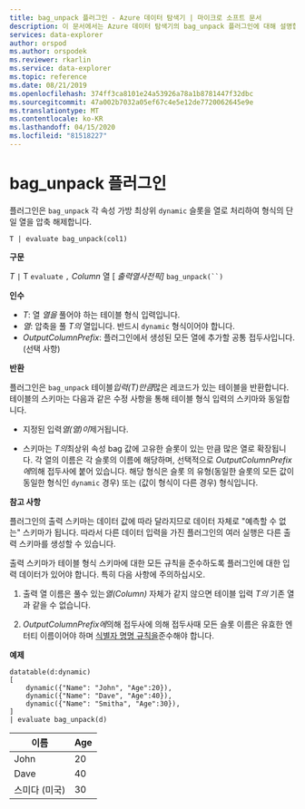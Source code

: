 ```yaml
---
title: bag_unpack 플러그인 - Azure 데이터 탐색기 | 마이크로 소프트 문서
description: 이 문서에서는 Azure 데이터 탐색기의 bag_unpack 플러그인에 대해 설명합니다.
services: data-explorer
author: orspod
ms.author: orspodek
ms.reviewer: rkarlin
ms.service: data-explorer
ms.topic: reference
ms.date: 08/21/2019
ms.openlocfilehash: 374ff3ca8101e24a53926a78a1b8781447f32dbc
ms.sourcegitcommit: 47a002b7032a05ef67c4e5e12de7720062645e9e
ms.translationtype: MT
ms.contentlocale: ko-KR
ms.lasthandoff: 04/15/2020
ms.locfileid: "81518227"
---
```

# <a name="bag_unpack-plugin"></a>bag_unpack 플러그인

플러그인은 `bag_unpack` 각 속성 가방 최상위 `dynamic` 슬롯을 열로 처리하여 형식의 단일 열을 압축 해제합니다.

    T | evaluate bag_unpack(col1)

**구문**

*T* `|` T `evaluate` `,` *Column* 열 [ *출력열사전픽]* `bag_unpack(``)`

**인수**

* *T*: 열 *열을* 풀어야 하는 테이블 형식 입력입니다.
* *열*: 압축을 풀 *T의* 열입니다. 반드시 `dynamic` 형식이어야 합니다.
* *OutputColumnPrefix*: 플러그인에서 생성된 모든 열에 추가할 공통 접두사입니다.
  (선택 사항)

**반환**

플러그인은 `bag_unpack` 테이블*입력(T)만큼*많은 레코드가 있는 테이블을 반환합니다. 테이블의 스키마는 다음과 같은 수정 사항을 통해 테이블 형식 입력의 스키마와 동일합니다.

* 지정된 입력*열(열)이*제거됩니다.

* 스키마는 *T의*최상위 속성 bag 값에 고유한 슬롯이 있는 만큼 많은 열로 확장됩니다. 각 열의 이름은 각 슬롯의 이름에 해당하며, 선택적으로 *OutputColumnPrefix에*의해 접두사에 붙어 있습니다. 해당 형식은 슬롯 의 유형(동일한 슬롯의 모든 값이 동일한 형식인 `dynamic` 경우) 또는 (값이 형식이 다른 경우) 형식입니다.

**참고 사항**

플러그인의 출력 스키마는 데이터 값에 따라 달라지므로 데이터 자체로 "예측할 수 없는" 스키마가 됩니다. 따라서 다른 데이터 입력을 가진 플러그인의 여러 실행은 다른 출력 스키마를 생성할 수 있습니다.

출력 스키마가 테이블 형식 스키마에 대한 모든 규칙을 준수하도록 플러그인에 대한 입력 데이터가 있어야 합니다. 특히 다음 사항에 주의하십시오.

1. 출력 열 이름은 풀수 있는*열(Column)* 자체가 같지 않으면 테이블 입력 *T의* 기존 열과 같을 수 없습니다.

2. *OutputColumnPrefix에*의해 접두사에 의해 접두사때 모든 슬롯 이름은 유효한 엔터티 이름이어야 하며 [식별자 명명 규칙을](./schema-entities/entity-names.md#identifier-naming-rules)준수해야 합니다.

**예제**

```kusto
datatable(d:dynamic)
[
    dynamic({"Name": "John", "Age":20}),
    dynamic({"Name": "Dave", "Age":40}),
    dynamic({"Name": "Smitha", "Age":30}),
]
| evaluate bag_unpack(d)
```

|이름  |Age|
|------|---|
|John  |20 |
|Dave  |40 |
|스미다 (미국)|30 |